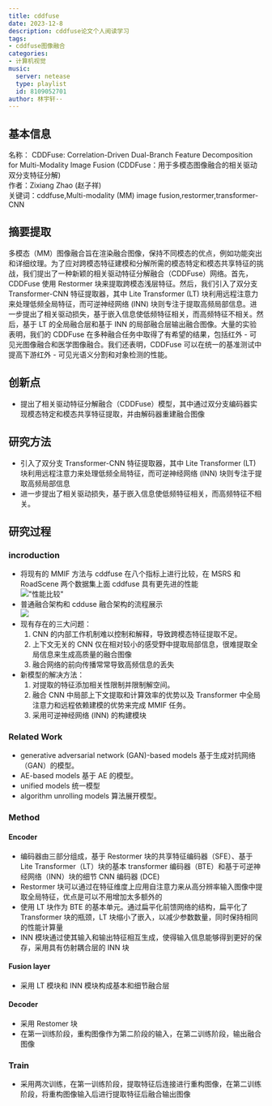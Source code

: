 ```yaml
---
title: cddfuse
date: 2023-12-8
description: cddfuse论文个人阅读学习
tags: 
- cddfuse图像融合
categories: 
- 计算机视觉
music:
  server: netease
  type: playlist
  id: 8109052701
author: 林宇轩··	
---
```


## 基本信息

名称： CDDFuse: Correlation-Driven Dual-Branch Feature Decomposition for Multi-Modality Image Fusion (CDDFuse：用于多模态图像融合的相关驱动双分支特征分解)  
作者：Zixiang Zhao (赵子祥)  
关键词：cddfuse,Multi-modality (MM) image fusion,restormer,transformer-CNN 

## 摘要提取

多模态（MM）图像融合旨在渲染融合图像，保持不同模态的优点，例如功能突出和详细纹理。为了应对跨模态特征建模和分解所需的模态特定和模态共享特征的挑战，我们提出了一种新颖的相关驱动特征分解融合（CDDFuse）网络。首先，CDDFuse 使用 Restormer 块来提取跨模态浅层特征。然后，我们引入了双分支 Transformer-CNN 特征提取器，其中 Lite Transformer (LT) 块利用远程注意力来处理低频全局特征，而可逆神经网络 (INN) 块则专注于提取高频局部信息。进一步提出了相关驱动损失，基于嵌入信息使低频特征相关，而高频特征不相关。然后，基于 LT 的全局融合层和基于 INN 的局部融合层输出融合图像。大量的实验表明，我们的 CDDFuse 在多种融合任务中取得了有希望的结果，包括红外 - 可见光图像融合和医学图像融合。我们还表明，CDDFuse 可以在统一的基准测试中提高下游红外 - 可见光语义分割和对象检测的性能。

## 创新点

- 提出了相关驱动特征分解融合（CDDFuse）模型，其中通过双分支编码器实现模态特定和模态共享特征提取，并由解码器重建融合图像

## 研究方法

- 引入了双分支 Transformer-CNN 特征提取器，其中 Lite Transformer (LT) 块利用远程注意力来处理低频全局特征，而可逆神经网络 (INN) 块则专注于提取高频局部信息
- 进一步提出了相关驱动损失，基于嵌入信息使低频特征相关，而高频特征不相关。

## 研究过程

### incroduction

- 将现有的 MMIF 方法与 cddfuse 在八个指标上进行比较，在 MSRS 和 RoadScene 两个数据集上面 cddfuse 具有更先进的性能  
!["性能比较"](https://s2.loli.net/2023/12/08/ijgNFwk2AMhOZTz.png)
- 普通融合架构和 cdduse 融合架构的流程展示  
![](https://s2.loli.net/2023/12/08/MLAH1ceEYzQ6xP2.png)
- 现有存在的三大问题：
  1. CNN 的内部工作机制难以控制和解释，导致跨模态特征提取不足。
  2. 上下文无关的 CNN 仅在相对较小的感受野中提取局部信息，很难提取全局信息来生成高质量的融合图像
  3. 融合网络的前向传播常常导致高频信息的丢失
- 新模型的解决方法：
  1. 对提取的特征添加相关性限制并限制解空间。
  2. 融合 CNN 中局部上下文提取和计算效率的优势以及 Transformer 中全局注意力和远程依赖建模的优势来完成 MMIF 任务。
  3. 采用可逆神经网络 (INN) 的构建模块

### Related Work

- generative adversarial network (GAN)-based models 基于生成对抗网络（GAN）的模型。
- AE-based models 基于 AE 的模型。
- unified models 统一模型
- algorithm unrolling models 算法展开模型。

### Method

#### Encoder 

- 编码器由三部分组成，基于 Restormer 块的共享特征编码器（SFE）、基于 Lite Transformer（LT）块的基本 transformer 编码器（BTE）和基于可逆神经网络（INN）块的细节 CNN 编码器 (DCE)
- Restormer 块可以通过在特征维度上应用自注意力来从高分辨率输入图像中提取全局特征，优点是可以不用增加太多额外的
- 使用 LT 块作为 BTE 的基本单元。通过扁平化前馈网络的结构，扁平化了 Transformer 块的瓶颈，LT 块缩小了嵌入，以减少参数数量，同时保持相同的性能计算量
- INN 模块通过使其输入和输出特征相互生成，使得输入信息能够得到更好的保存，采用具有仿射耦合层的 INN 块

#### Fusion layer

- 采用 LT 模块和 INN 模块构成基本和细节融合层

#### Decoder

- 采用 Restomer 块
- 在第一训练阶段，重构图像作为第二阶段的输入，在第二训练阶段，输出融合图像

### Train

- 采用两次训练，在第一训练阶段，提取特征后连接进行重构图像，在第二训练阶段，将重构图像输入后进行提取特征后融合输出图像

